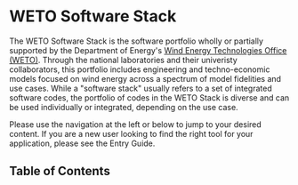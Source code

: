 # WETO Software Stack

The WETO Software Stack is the software portfolio wholly or partially supported by the Department of Energy's [Wind Energy Technologies Office (WETO)](https://www.energy.gov/eere/wind/wind-energy-technologies-office).  Through the national laboratories and their univeristy collaborators, this portfolio includes engineering and techno-economic models focused on wind energy across a spectrum of model fidelities and use cases.  While a "software stack" usually refers to a set of integrated software codes, the portfolio of codes in the WETO Stack is diverse and can be used individually or integrated, depending on the use case. 

Please use the navigation at the left or below to jump to your desired content.  If you are a new user looking to find the right tool for your application, please see the Entry Guide.

## Table of Contents
```{tableofcontents}
```
